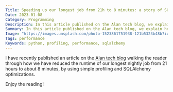 ```yaml
---
Title: Speeding up our longest job from 21h to 8 minutes: a story of SQLAlchemy optimization
Date: 2023-01-08
Category: Programming
Description: In this article published on the Alan tech blog, we explain how my team has reduced the runtime of our longest nightly job from 21h to about 8 minutes, by using simple profiling and SQLAlchemy optimizations.
Summary: In this article published on the Alan tech blog, we explain how my team has reduced the runtime of our longest nightly job from 21h to about 8 minutes, by using simple profiling and SQLAlchemy optimizations.
Image: "https://images.unsplash.com/photo-1523861751938-121b5323b48b?ixlib=rb-4.0.3&q=80&fm=jpg&crop=entropy&cs=tinysrgb&w=1000"
Tags: performance
Keywords: python, profiling, performance, sqlalchemy
---
```


I have recently published an article on the [Alan tech blog](https://medium.com/alan/blog-post-optimizing-our-longest-nightly-job-a-story-of-sessions-complexity-and-toilets-750ef4dfaa51) walking the reader through how we have reduced the runtime of our longest nightly job from 21 hours to about 8 minutes, by using simple profiling and SQLAlchemy optimizations.

Enjoy the reading!

